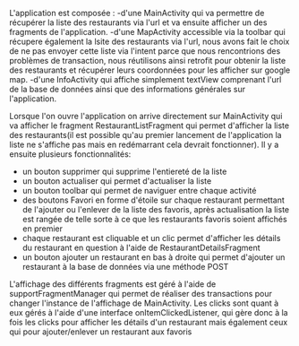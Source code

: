 L'application est composée : 
-d'une MainActivity qui va permettre de récupérer la liste des restaurants via l'url et va ensuite afficher un des fragments de l'application.
-d'une MapActivity accessible via la toolbar qui récupere également la lsite des restaurants via l'url, nous avons fait le choix de ne pas envoyer cette liste via l'intent parce que nous rencontrions des problèmes de transaction, nous réutilisons ainsi retrofit pour obtenir la liste des restaurants et récupérer leurs coordonnées pour les afficher sur google map.
-d'une InfoActivity qui affiche simplement textView comprenant l'url de la base de données ainsi que des informations générales sur l'application.

Lorsque l'on ouvre l'application on arrive directement sur MainActivity qui va afficher le fragment RestaurantListFragment qui permet d'afficher la liste des restaurants(il est possible qu'au premier lancement de l'application la liste ne s'affiche pas mais en redémarrant cela devrait fonctionner). 
Il y a ensuite plusieurs fonctionnalités: 
- un bouton supprimer qui supprime l'entiereté de la liste
- un bouton actualiser qui permet d'actualiser la liste
- un bouton toolbar qui permet de naviguer entre chaque activité
- des boutons Favori en forme d'étoile sur chaque restaurant permettant de l'ajouter ou l'enlever de la liste des favoris, après actualisation la liste est rangée de telle sorte à ce que les restaurants favoris soient affichés en premier
- chaque restaurant est cliquable et un clic permet d'afficher les détails du restaurant en question à l'aide de RestaurantDetailsFragment
- un bouton ajouter un restaurant en bas à droite qui permet d'ajouter un restaurant à la base de données via une méthode POST

L'affichage des différents fragments est géré à l'aide de supportFragmentManager qui permet de réaliser des transactions pour changer l'instance de l'affichage de MainActivity.
Les clicks sont quant à eux gérés à l'aide d'une interface onItemClickedListener, qui gère donc à la fois les clicks pour afficher les détails d'un restaurant mais également ceux qui pour ajouter/enlever un restaurant aux favoris

